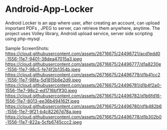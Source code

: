 # Android-App-Locker
Android Locker is an app where user, after creating an account, can upload important PDFs , JPEG to server, can retrieve them anywhere, anytime. The project uses Volley library, Android upload service, server side scripting using php-mysql .

Sample ScreenShots:
https://cloud.githubusercontent.com/assets/26716675/24496721/acd1edd0-1556-11e7-9401-38dea47015a3.jpeg
https://cloud.githubusercontent.com/assets/26716675/24496777/d1a8230e-1556-11e7-98c5-fe74f2b1354b.jpeg
https://cloud.githubusercontent.com/assets/26716675/24496779/d1b41cc2-1556-11e7-98fa-5d1815b6e2d9.jpeg
https://cloud.githubusercontent.com/assets/26716675/24496781/d1b4f2a0-1556-11e7-98c2-ed1716bf1f30.jpeg
https://cloud.githubusercontent.com/assets/26716675/24496782/d1b6fd16-1556-11e7-8013-ee36b494162f.jpeg
https://cloud.githubusercontent.com/assets/26716675/24496780/d1b482b6-1556-11e7-9f21-b4c82267d78a.jpeg
https://cloud.githubusercontent.com/assets/26716675/24496778/d1b302b0-1556-11e7-822a-5cfb6745ccc2.jpeg

